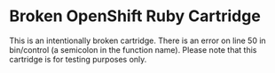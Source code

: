 # Broken OpenShift Ruby Cartridge
This is an intentionally broken cartridge. There is an error on line 50 in bin/control (a semicolon in the function name). Please note that this cartridge is for testing purposes only.
